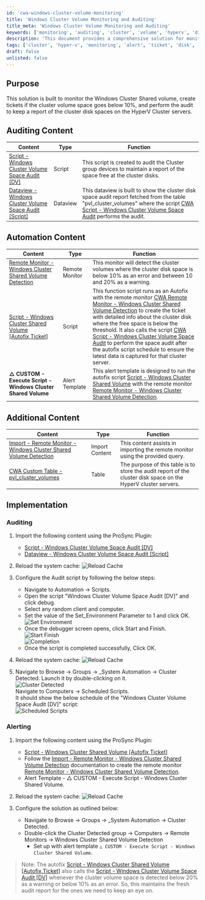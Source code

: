 ```yaml
---
id: 'cwa-windows-cluster-volume-monitoring'
title: 'Windows Cluster Volume Monitoring and Auditing'
title_meta: 'Windows Cluster Volume Monitoring and Auditing'
keywords: ['monitoring', 'auditing', 'cluster', 'volume', 'hyperv', 'disk', 'space', 'alert', 'ticket']
description: 'This document provides a comprehensive solution for monitoring Windows Cluster Shared volumes, creating tickets when space falls below 10%, and auditing to maintain a report of cluster disk spaces on HyperV Cluster servers. It includes details on scripts, remote monitors, and implementation steps for effective management.'
tags: ['cluster', 'hyper-v', 'monitoring', 'alert', 'ticket', 'disk', 'space', 'report', 'audit', 'automation']
draft: false
unlisted: false
---
```

## Purpose

This solution is built to monitor the Windows Cluster Shared volume, create tickets if the cluster volume space goes below 10%, and perform the audit to keep a report of the cluster disk spaces on the HyperV Cluster servers.

## Auditing Content

| Content                                                                 | Type     | Function                                                                                                           |
|-------------------------------------------------------------------------|----------|--------------------------------------------------------------------------------------------------------------------|
| [Script - Windows Cluster Volume Space Audit [DV]](https://proval.itglue.com/DOC-5078775-15952791) | Script   | This script is created to audit the Cluster group devices to maintain a report of the space free at the cluster disks. |
| [Dataview - Windows Cluster Volume Space Audit [Script]](https://proval.itglue.com/DOC-5078775-15952792) | Dataview | This dataview is built to show the cluster disk space audit report fetched from the table "pvl_cluster_volumes" where the script [CWA Script - Windows Cluster Volume Space Audit](https://proval.itglue.com/DOC-5078775-15952791) performs the audit. |

## Automation Content

| Content                                                                 | Type          | Function                                                                                                           |
|-------------------------------------------------------------------------|---------------|--------------------------------------------------------------------------------------------------------------------|
| [Remote Monitor - Windows Cluster Shared Volume Detection](https://proval.itglue.com/DOC-5078775-15952794) | Remote Monitor | This monitor will detect the cluster volumes where the cluster disk space is below 10% as an error and between 10 and 20% as a warning. |
| [Script - Windows Cluster Shared Volume [Autofix,Ticket]](https://proval.itglue.com/DOC-5078775-15952795) | Script        | This function script runs as an Autofix with the remote monitor [CWA Remote Monitor - Windows Cluster Shared Volume Detection](https://proval.itglue.com/DOC-5078775-15952794) to create the ticket with detailed info about the cluster disk where the free space is below the threshold. It also calls the script [CWA Script - Windows Cluster Volume Space Audit](https://proval.itglue.com/DOC-5078775-15952791) to perform the space audit after the autofix script schedule to ensure the latest data is captured for that cluster server. |
| **△ CUSTOM - Execute Script - Windows Cluster Shared Volume**           | Alert Template | This alert template is designed to run the autofix script [Script - Windows Cluster Shared Volume](https://proval.itglue.com/DOC-5078775-15952795) with the remote monitor [Remote Monitor - Windows Cluster Shared Volume Detection](https://proval.itglue.com/DOC-5078775-15952794). |

## Additional Content

| Content                                                                 | Type          | Function                                                                                                           |
|-------------------------------------------------------------------------|---------------|--------------------------------------------------------------------------------------------------------------------|
| [Import - Remote Monitor - Windows Cluster Shared Volume Detection](https://proval.itglue.com/DOC-5078775-15952816) | Import Content | This content assists in importing the remote monitor using the provided query.                                    |
| [CWA Custom Table - pvl_cluster_volumes](https://proval.itglue.com/DOC-5078775-13808169) | Table         | The purpose of this table is to store the audit report of the cluster disk space on the HyperV cluster servers.   |

## Implementation

### Auditing

1. Import the following content using the ProSync Plugin:
   - [Script - Windows Cluster Volume Space Audit [DV]](https://proval.itglue.com/DOC-5078775-15952791)
   - [Dataview - Windows Cluster Volume Space Audit [Script]](https://proval.itglue.com/DOC-5078775-15952792)

2. Reload the system cache:
   ![Reload Cache](..\..\..\static\img\Solution---Windows-Cluster-Shared-Volume\image_1.png)

3. Configure the Audit script by following the below steps:
   - Navigate to Automation -> Scripts.
   - Open the script "Windows Cluster Volume Space Audit [DV]" and click debug.
   - Select any random client and computer.
   - Set the value of the Set_Environment Parameter to 1 and click OK.  
   ![Set Environment](..\..\..\static\img\Solution---Windows-Cluster-Shared-Volume\image_2.png)
   - Once the debugger screen opens, click Start and Finish.  
   ![Start Finish](..\..\..\static\img\Solution---Windows-Cluster-Shared-Volume\image_3.png)  
   ![Completion](..\..\..\static\img\Solution---Windows-Cluster-Shared-Volume\image_4.png)
   - Once the script is completed successfully, Click OK.

4. Reload the system cache:
   ![Reload Cache](..\..\..\static\img\Solution---Windows-Cluster-Shared-Volume\image_1.png)

5. Navigate to Browse -> Groups -> _System Automation -> Cluster Detected. Launch it by double-clicking on it.  
   ![Cluster Detected](..\..\..\static\img\Solution---Windows-Cluster-Shared-Volume\image_5.png)  
   Navigate to Computers -> Scheduled Scripts.  
   It should show the below schedule of the "Windows Cluster Volume Space Audit [DV]" script:  
   ![Scheduled Scripts](..\..\..\static\img\Solution---Windows-Cluster-Shared-Volume\image_6.png)

### Alerting

1. Import the following content using the ProSync Plugin:
   - [Script - Windows Cluster Shared Volume [Autofix,Ticket]](https://proval.itglue.com/DOC-5078775-15952795)
   - Follow the [Import - Remote Monitor - Windows Cluster Shared Volume Detection](https://proval.itglue.com/DOC-5078775-15952816) documentation to create the remote monitor [Remote Monitor - Windows Cluster Shared Volume Detection](https://proval.itglue.com/DOC-5078775-15952794).
   - Alert Template - △ CUSTOM - Execute Script - Windows Cluster Shared Volume.

2. Reload the system cache:
   ![Reload Cache](..\..\..\static\img\Solution---Windows-Cluster-Shared-Volume\image_1.png)

3. Configure the solution as outlined below:
   - Navigate to Browse -> Groups -> _System Automation -> Cluster Detected.
   - Double-click the Cluster Detected group -> Computers -> Remote Monitors -> Windows Cluster Shared Volume Detection  
     - Set up with alert template `△ CUSTOM - Execute Script - Windows Cluster Shared Volume`.

> Note: The autofix [Script - Windows Cluster Shared Volume [Autofix,Ticket]](https://proval.itglue.com/DOC-5078775-15952795) also calls the [Script - Windows Cluster Volume Space Audit [DV]](https://proval.itglue.com/DOC-5078775-15952791) whenever the cluster volume space is detected below 20% as a warning or below 10% as an error. So, this maintains the fresh audit report for the ones we need to keep an eye on.



